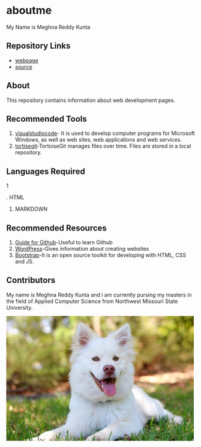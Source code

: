 # aboutme
My Name is Meghna Reddy Kunta

## Repository Links
- [webpage]( https://meghnareddykunta.github.io/My-web-page/)
- [source](https://github.com/Meghnareddykunta/aboutme)

## About
This repository contains information about web development pages.

## Recommended Tools
1. [visualstudiocode](https://code.visualstudio.com/)- It is used to develop computer programs for Microsoft Windows, as well as web sites, web applications and web services.
1. [tortisegit](https://tortoisegit.org/)-TortoiseGit manages files over time. Files are stored in a local repository. 

## Languages Required
1


































. HTML
1. MARKDOWN

## Recommended Resources
1. [Guide for Github](https://guides.github.com/features/pages/)-Useful to learn Github
1. [WordPress](https://wordpress.com/)-Gives information about creating websites
1. [Bootstrap](https://getbootstrap.com/)-It is an open source toolkit for developing with HTML, CSS and JS.

## Contributors
My name is Meghna Reddy Kunta and i am currently pursing my masters in the field of Applied Computer Science from Northwest Missouri State University.

![dog](dog2.jpeg)

